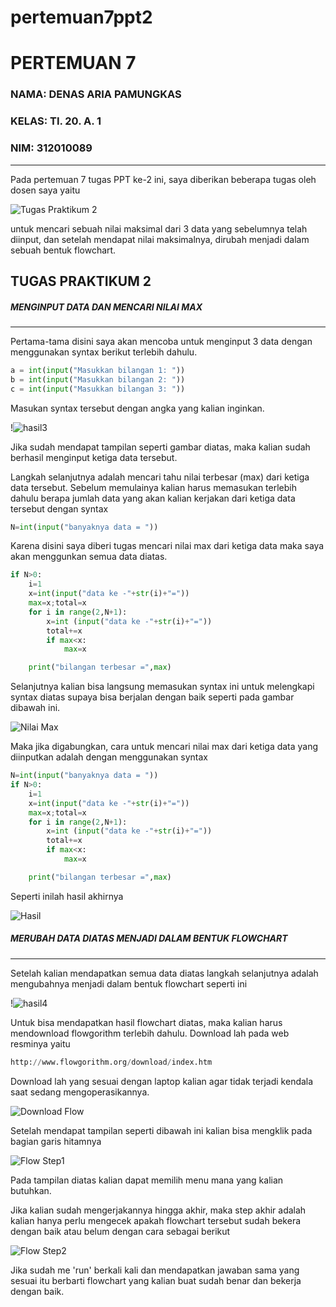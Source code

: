 # pertemuan7ppt2
# PERTEMUAN 7
### NAMA: DENAS ARIA PAMUNGKAS
### KELAS: TI. 20. A. 1
### NIM: 312010089
___________________________________________________________________________________

 Pada pertemuan 7 tugas PPT ke-2 ini, saya diberikan beberapa tugas oleh dosen saya yaitu 

![Tugas Praktikum 2](https://user-images.githubusercontent.com/72906579/98377632-a5376480-2077-11eb-914b-7edfddf5d866.png)

untuk mencari sebuah nilai maksimal dari 3 data yang sebelumnya telah diinput, dan setelah mendapat nilai maksimalnya, dirubah menjadi dalam sebuah bentuk flowchart.

## TUGAS PRAKTIKUM 2
##### MENGINPUT DATA DAN MENCARI NILAI MAX
________________________________________________________________________________________
Pertama-tama disini saya akan mencoba untuk menginput 3 data dengan menggunakan syntax berikut terlebih dahulu.
```python
a = int(input("Masukkan bilangan 1: "))
b = int(input("Masukkan bilangan 2: "))
c = int(input("Masukkan bilangan 3: "))
```
Masukan syntax tersebut dengan angka yang kalian inginkan. 

!![hasil3](https://user-images.githubusercontent.com/72905634/98459995-f6695600-2154-11eb-85cc-406deb80d933.png)

Jika sudah mendapat tampilan seperti gambar diatas, maka kalian sudah berhasil menginput ketiga data tersebut. <br>

Langkah selanjutnya adalah mencari tahu nilai terbesar (max) dari ketiga data tersebut. Sebelum memulainya kalian harus memasukan terlebih dahulu berapa jumlah data yang akan kalian kerjakan dari ketiga data tersebut dengan syntax <br>
```python
N=int(input("banyaknya data = "))
```
Karena disini saya diberi tugas mencari nilai max dari ketiga data maka saya akan menggunkan semua data diatas.

```python
if N>0:
    i=1
    x=int(input("data ke -"+str(i)+"="))
    max=x;total=x
    for i in range(2,N+1):
        x=int (input("data ke -"+str(i)+"="))
        total+=x
        if max<x:
            max=x

    print("bilangan terbesar =",max)
```
Selanjutnya kalian bisa langsung  memasukan syntax ini untuk melengkapi syntax diatas supaya bisa berjalan dengan baik seperti pada gambar dibawah ini.

![Nilai Max](https://user-images.githubusercontent.com/72906579/98377631-a49ece00-2077-11eb-9e95-67a1316b4121.png)

Maka jika digabungkan, cara untuk mencari nilai max dari ketiga data yang diinputkan adalah dengan menggunakan syntax
```python
N=int(input("banyaknya data = "))
if N>0:
    i=1
    x=int(input("data ke -"+str(i)+"="))
    max=x;total=x
    for i in range(2,N+1):
        x=int (input("data ke -"+str(i)+"="))
        total+=x
        if max<x:
            max=x

    print("bilangan terbesar =",max)
```
Seperti inilah hasil akhirnya 

![Hasil](https://user-images.githubusercontent.com/72906579/98377618-a1a3dd80-2077-11eb-9918-f355e5c74bdc.png)

##### MERUBAH DATA DIATAS MENJADI DALAM BENTUK FLOWCHART
__________________________________________________________________________________
Setelah kalian mendapatkan semua data diatas langkah selanjutnya adalah mengubahnya menjadi dalam bentuk flowchart seperti ini

!![hasil4](https://user-images.githubusercontent.com/72905634/98460045-8d361280-2155-11eb-948d-66e39e39843b.png)

Untuk bisa mendapatkan hasil flowchart diatas, maka kalian harus mendownload flowgorithm terlebih dahulu. Download lah pada web resminya yaitu 
```python
http://www.flowgorithm.org/download/index.htm
```
Download lah yang sesuai dengan laptop kalian agar tidak terjadi kendala saat sedang mengoperasikannya.

![Download Flow](https://user-images.githubusercontent.com/72906579/98425077-74325080-20c6-11eb-8cc6-4a64210e290a.png)

Setelah mendapat tampilan seperti dibawah ini kalian bisa mengklik pada bagian garis hitamnya

![Flow Step1](https://user-images.githubusercontent.com/72906579/98389639-e5eaaa00-2086-11eb-9dd2-107a642334ff.png)

Pada tampilan diatas kalian dapat memilih menu mana yang kalian butuhkan.

Jika kalian sudah mengerjakannya hingga akhir, maka step akhir adalah kalian hanya perlu mengecek apakah flowchart tersebut sudah bekera dengan baik atau belum dengan cara sebagai berikut

![Flow Step2](https://user-images.githubusercontent.com/72906579/98391855-cbfe9680-2089-11eb-8062-164af41a5509.png)

Jika sudah me 'run' berkali kali dan mendapatkan jawaban sama yang sesuai itu berbarti flowchart yang kalian buat sudah benar dan bekerja dengan baik.